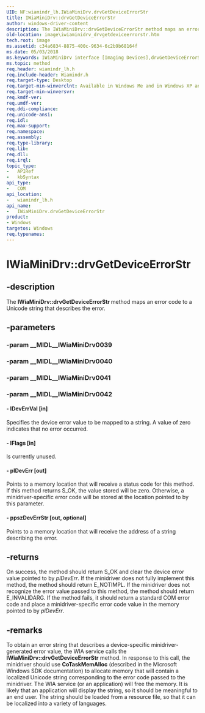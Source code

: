 ```yaml
---
UID: NF:wiamindr_lh.IWiaMiniDrv.drvGetDeviceErrorStr
title: IWiaMiniDrv::drvGetDeviceErrorStr
author: windows-driver-content
description: The IWiaMiniDrv::drvGetDeviceErrorStr method maps an error code to a Unicode string that describes the error.
old-location: image\iwiaminidrv_drvgetdeviceerrorstr.htm
tech.root: image
ms.assetid: c34a6834-8875-400c-9634-6c2b9b68164f
ms.date: 05/03/2018
ms.keywords: IWiaMiniDrv interface [Imaging Devices],drvGetDeviceErrorStr method, IWiaMiniDrv.drvGetDeviceErrorStr, IWiaMiniDrv::drvGetDeviceErrorStr, MiniDrv_d5a72b62-8987-4d0a-921e-8a7f4d915d12.xml, drvGetDeviceErrorStr, drvGetDeviceErrorStr method [Imaging Devices], drvGetDeviceErrorStr method [Imaging Devices],IWiaMiniDrv interface, image.iwiaminidrv_drvgetdeviceerrorstr, wiamindr_lh/IWiaMiniDrv::drvGetDeviceErrorStr
ms.topic: method
req.header: wiamindr_lh.h
req.include-header: Wiamindr.h
req.target-type: Desktop
req.target-min-winverclnt: Available in Windows Me and in Windows XP and later.
req.target-min-winversvr: 
req.kmdf-ver: 
req.umdf-ver: 
req.ddi-compliance: 
req.unicode-ansi: 
req.idl: 
req.max-support: 
req.namespace: 
req.assembly: 
req.type-library: 
req.lib: 
req.dll: 
req.irql: 
topic_type:
-	APIRef
-	kbSyntax
api_type:
-	COM
api_location:
-	wiamindr_lh.h
api_name:
-	IWiaMiniDrv.drvGetDeviceErrorStr
product:
- Windows
targetos: Windows
req.typenames: 
---
```


# IWiaMiniDrv::drvGetDeviceErrorStr


## -description


The <b>IWiaMiniDrv::drvGetDeviceErrorStr </b>method maps an error code to a Unicode string that describes the error.


## -parameters




### -param __MIDL__IWiaMiniDrv0039




### -param __MIDL__IWiaMiniDrv0040




### -param __MIDL__IWiaMiniDrv0041




### -param __MIDL__IWiaMiniDrv0042






#### - lDevErrVal [in]

Specifies the device error value to be mapped to a string. A value of zero indicates that no error occurred.


#### - lFlags [in]

Is currently unused. 


#### - plDevErr [out]

Points to a memory location that will receive a status code for this method. If this method returns S_OK, the value stored will be zero. Otherwise, a minidriver-specific error code will be stored at the location pointed to by this parameter.


#### - ppszDevErrStr [out, optional]

Points to a memory location that will receive the address of a string describing the error. 


## -returns



On success, the method should return S_OK and clear the device error value pointed to by <i>plDevErr</i>. If the minidriver does not fully implement this method, the method should return E_NOTIMPL. If the minidriver does not recognize the error value passed to this method, the method should return E_INVALIDARG. If the method fails, it should return a standard COM error code and place a minidriver-specific error code value in the memory pointed to by <i>plDevErr</i>.




## -remarks



To obtain an error string that describes a device-specific minidriver-generated error value, the WIA service calls the <b>IWiaMiniDrv::drvGetDeviceErrorStr</b> method. In response to this call, the minidriver should use <b>CoTaskMemAlloc</b> (described in the Microsoft Windows SDK documentation) to allocate memory that will contain a localized Unicode string corresponding to the error code passed to the minidriver. The WIA service (or an application) will free the memory. It is likely that an application will display the string, so it should be meaningful to an end user. The string should be loaded from a resource file, so that it can be localized into a variety of languages.



